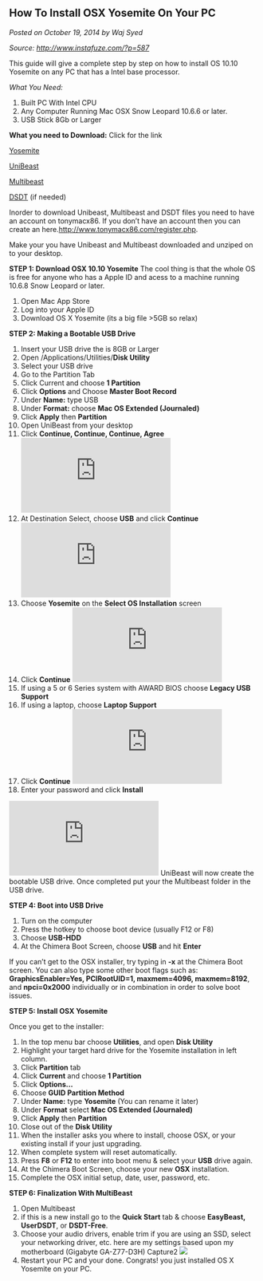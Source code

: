 ## How To Install OSX Yosemite On Your PC
_Posted on October 19, 2014 by Waj Syed_

_Source: http://www.instafuze.com/?p=587_

This guide will give a complete step by step on how to install OS 10.10 Yosemite on any PC that has a Intel base processor.

_What You Need:_
1. Built PC With Intel CPU
2. Any Computer Running Mac OSX Snow Leopard 10.6.6 or later.
3. USB Stick 8Gb or Larger


__What you need to Download:__ Click for the link

[Yosemite](https://itunes.apple.com/WebObjects/MZStore.woa/wa/viewSoftware?id=915041082&mt=12)

[UniBeast](http://www.tonymacx86.com/downloads.php?do=file&id=244)

[Multibeast](http://www.tonymacx86.com/downloads.php?do=file&id=242)

[DSDT](http://www.tonymacx86.com/11-dsdt-database.html) (if needed)

Inorder to download Unibeast, Multibeast  and DSDT files you need to have an account on tonymacx86.  If you don’t have an account then you can create an here.http://www.tonymacx86.com/register.php.

Make your you have Unibeast and Multibeast downloaded and unziped on to your desktop.

__STEP 1: Download OSX 10.10 Yosemite__
The cool thing is that the whole OS is free for anyone who has a Apple ID and acess to a machine running 10.6.8 Snow Leopard or later.

1. Open Mac App Store
2. Log into your Apple ID
3. Download OS X Yosemite (its a big file >5GB so relax)

__STEP 2: Making a Bootable USB Drive__

1. Insert your USB drive the is 8GB or Larger
2. Open /Applications/Utilities/__Disk Utility__
3. Select your USB drive
4. Go to the Partition Tab
5. Click Current and choose __1 Partition__
6. Click __Options__ and Choose __Master Boot Record__
7. Under __Name:__ type USB
8. Under __Format:__ choose __Mac OS Extended (Journaled)__
9. Click __Apply__ then __Partition__
10. Open UniBeast from your desktop
11. Click __Continue, Continue, Continue, Agree__
![](http://www.tonymacx86.com/attachments/106475d1412962728-ub-1.png.html)
12. At Destination Select, choose __USB__ and click __Continue__
![](http://www.tonymacx86.com/attachments/106472d1412962641-ub-2.png.html)
13. Choose __Yosemite__ on the __Select OS Installation__ screen
14. Click __Continue__
![](http://www.tonymacx86.com/attachments/106478d1412962972-ub-3.png.html)
15. If using a 5 or 6 Series system with AWARD BIOS choose __Legacy USB Support__
16. If using a laptop, choose __Laptop Support__
17. Click __Continue__
![](http://www.tonymacx86.com/attachments/106476d1412962807-ub-4.png.html)
18. Enter your password and click __Install__

![](http://www.tonymacx86.com/attachments/106477d1412962924-ub-6.png.html)
UniBeast will now create the bootable USB drive. Once completed put your the Multibeast folder in the USB drive.


__STEP 4: Boot into USB Drive__

1. Turn on the computer
2. Press the hotkey to choose boot device (usually F12 or F8)
3. Choose __USB-HDD__
4. At the Chimera Boot Screen, choose __USB__ and hit __Enter__

If you can’t get to the OSX installer, try typing in __-x__ at the Chimera Boot  screen. You can also type some other boot flags such as: __GraphicsEnabler=Yes, PCIRootUID=1, maxmem=4096, maxmem=8192__, and __npci=0x2000__ individually or in combination in order to solve boot issues.

__STEP 5: Install OSX Yosemite__

Once you get to the installer:
1. In the top menu bar choose __Utilities__, and open __Disk Utility__
2. Highlight your target hard drive for the Yosemite installation in left column.
3. Click __Partition__ tab
4. Click __Current__ and choose __1 Partition__
5. Click __Options…__
6. Choose __GUID Partition Method__
7. Under __Name:__ type __Yosemite__ (You can rename it later)
8. Under __Format__ select __Mac OS Extended (Journaled)__
9. Click __Apply__ then __Partition__
10. Close out of the __Disk Utility__
11. When the installer asks you where to install, choose OSX, or your existing install if your just upgrading.
12. When complete system will reset automatically.
13. Press __F8__ or __F12__ to enter into boot menu & select your __USB__ drive again.
14. At the Chimera Boot Screen, choose your new __OSX__ installation.
15. Complete the OSX initial setup, date, user, password, etc.

__STEP 6: Finalization With MultiBeast__

1. Open Multibeast
2. if this is a new install go to the __Quick Start__ tab & choose __EasyBeast, UserDSDT__, or __DSDT-Free__.
3. Choose your audio drivers, enable trim if you are using an SSD, select your networking driver, etc. here are my settings based upon my motherboard (Gigabyte GA-Z77-D3H) Capture2
![](http://www.instafuze.com/wp-content/uploads/2014/10/Capture2.png)
4. Restart your PC and your done.
Congrats! you just installed  OS X Yosemite on your PC.
